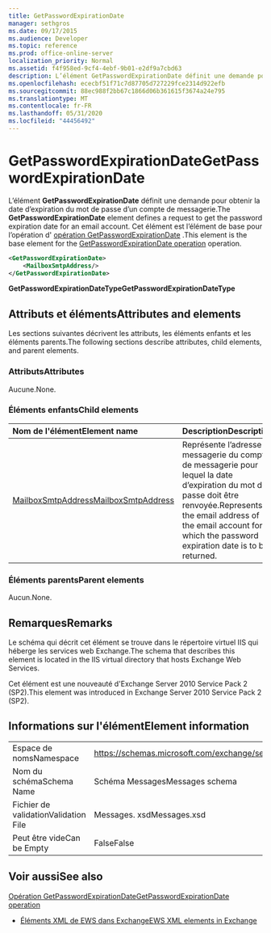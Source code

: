 ```yaml
---
title: GetPasswordExpirationDate
manager: sethgros
ms.date: 09/17/2015
ms.audience: Developer
ms.topic: reference
ms.prod: office-online-server
localization_priority: Normal
ms.assetid: f4f958ed-9cf4-4ebf-9b01-e2df9a7cbd63
description: L’élément GetPasswordExpirationDate définit une demande pour obtenir la date d’expiration du mot de passe d’un compte de messagerie. Cet élément est l’élément de base pour l’opération d’opération GetPasswordExpirationDate.
ms.openlocfilehash: ececbf51f71c7d87705d727229fce2314d922efb
ms.sourcegitcommit: 88ec988f2bb67c1866d06b361615f3674a24e795
ms.translationtype: MT
ms.contentlocale: fr-FR
ms.lasthandoff: 05/31/2020
ms.locfileid: "44456492"
---
```

# <a name="getpasswordexpirationdate"></a><span data-ttu-id="7f79b-104">GetPasswordExpirationDate</span><span class="sxs-lookup"><span data-stu-id="7f79b-104">GetPasswordExpirationDate</span></span>

<span data-ttu-id="7f79b-105">L’élément **GetPasswordExpirationDate** définit une demande pour obtenir la date d’expiration du mot de passe d’un compte de messagerie.</span><span class="sxs-lookup"><span data-stu-id="7f79b-105">The **GetPasswordExpirationDate** element defines a request to get the password expiration date for an email account.</span></span> <span data-ttu-id="7f79b-106">Cet élément est l’élément de base pour l’opération d' [opération GetPasswordExpirationDate](getpasswordexpirationdate-operation.md) .</span><span class="sxs-lookup"><span data-stu-id="7f79b-106">This element is the base element for the [GetPasswordExpirationDate operation](getpasswordexpirationdate-operation.md) operation.</span></span> 
  
```XML
<GetPasswordExpirationDate>
    <MailboxSmtpAddress/>
</GetPasswordExpirationDate>
```

 <span data-ttu-id="7f79b-107">**GetPasswordExpirationDateType**</span><span class="sxs-lookup"><span data-stu-id="7f79b-107">**GetPasswordExpirationDateType**</span></span>
## <a name="attributes-and-elements"></a><span data-ttu-id="7f79b-108">Attributs et éléments</span><span class="sxs-lookup"><span data-stu-id="7f79b-108">Attributes and elements</span></span>

<span data-ttu-id="7f79b-109">Les sections suivantes décrivent les attributs, les éléments enfants et les éléments parents.</span><span class="sxs-lookup"><span data-stu-id="7f79b-109">The following sections describe attributes, child elements, and parent elements.</span></span>
  
### <a name="attributes"></a><span data-ttu-id="7f79b-110">Attributs</span><span class="sxs-lookup"><span data-stu-id="7f79b-110">Attributes</span></span>

<span data-ttu-id="7f79b-111">Aucune.</span><span class="sxs-lookup"><span data-stu-id="7f79b-111">None.</span></span>
  
### <a name="child-elements"></a><span data-ttu-id="7f79b-112">Éléments enfants</span><span class="sxs-lookup"><span data-stu-id="7f79b-112">Child elements</span></span>

|<span data-ttu-id="7f79b-113">**Nom de l'élément**</span><span class="sxs-lookup"><span data-stu-id="7f79b-113">**Element name**</span></span>|<span data-ttu-id="7f79b-114">**Description**</span><span class="sxs-lookup"><span data-stu-id="7f79b-114">**Description**</span></span>|
|:-----|:-----|
|[<span data-ttu-id="7f79b-115">MailboxSmtpAddress</span><span class="sxs-lookup"><span data-stu-id="7f79b-115">MailboxSmtpAddress</span></span>](mailboxsmtpaddress.md) <br/> |<span data-ttu-id="7f79b-116">Représente l’adresse de messagerie du compte de messagerie pour lequel la date d’expiration du mot de passe doit être renvoyée.</span><span class="sxs-lookup"><span data-stu-id="7f79b-116">Represents the email address of the email account for which the password expiration date is to be returned.</span></span>  <br/> |
   
### <a name="parent-elements"></a><span data-ttu-id="7f79b-117">Éléments parents</span><span class="sxs-lookup"><span data-stu-id="7f79b-117">Parent elements</span></span>

<span data-ttu-id="7f79b-118">Aucun.</span><span class="sxs-lookup"><span data-stu-id="7f79b-118">None.</span></span>
  
## <a name="remarks"></a><span data-ttu-id="7f79b-119">Remarques</span><span class="sxs-lookup"><span data-stu-id="7f79b-119">Remarks</span></span>

<span data-ttu-id="7f79b-120">Le schéma qui décrit cet élément se trouve dans le répertoire virtuel IIS qui héberge les services web Exchange.</span><span class="sxs-lookup"><span data-stu-id="7f79b-120">The schema that describes this element is located in the IIS virtual directory that hosts Exchange Web Services.</span></span>
  
<span data-ttu-id="7f79b-121">Cet élément est une nouveauté d'Exchange Server 2010 Service Pack 2 (SP2).</span><span class="sxs-lookup"><span data-stu-id="7f79b-121">This element was introduced in Exchange Server 2010 Service Pack 2 (SP2).</span></span>
  
## <a name="element-information"></a><span data-ttu-id="7f79b-122">Informations sur l'élément</span><span class="sxs-lookup"><span data-stu-id="7f79b-122">Element information</span></span>

|||
|:-----|:-----|
|<span data-ttu-id="7f79b-123">Espace de noms</span><span class="sxs-lookup"><span data-stu-id="7f79b-123">Namespace</span></span>  <br/> |https://schemas.microsoft.com/exchange/services/2006/messages  <br/> |
|<span data-ttu-id="7f79b-124">Nom du schéma</span><span class="sxs-lookup"><span data-stu-id="7f79b-124">Schema Name</span></span>  <br/> |<span data-ttu-id="7f79b-125">Schéma Messages</span><span class="sxs-lookup"><span data-stu-id="7f79b-125">Messages schema</span></span>  <br/> |
|<span data-ttu-id="7f79b-126">Fichier de validation</span><span class="sxs-lookup"><span data-stu-id="7f79b-126">Validation File</span></span>  <br/> |<span data-ttu-id="7f79b-127">Messages. xsd</span><span class="sxs-lookup"><span data-stu-id="7f79b-127">Messages.xsd</span></span>  <br/> |
|<span data-ttu-id="7f79b-128">Peut être vide</span><span class="sxs-lookup"><span data-stu-id="7f79b-128">Can be Empty</span></span>  <br/> |<span data-ttu-id="7f79b-129">False</span><span class="sxs-lookup"><span data-stu-id="7f79b-129">False</span></span>  <br/> |
   
## <a name="see-also"></a><span data-ttu-id="7f79b-130">Voir aussi</span><span class="sxs-lookup"><span data-stu-id="7f79b-130">See also</span></span>



[<span data-ttu-id="7f79b-131">Opération GetPasswordExpirationDate</span><span class="sxs-lookup"><span data-stu-id="7f79b-131">GetPasswordExpirationDate operation</span></span>](getpasswordexpirationdate-operation.md)


- [<span data-ttu-id="7f79b-132">Éléments XML de EWS dans Exchange</span><span class="sxs-lookup"><span data-stu-id="7f79b-132">EWS XML elements in Exchange</span></span>](ews-xml-elements-in-exchange.md)


